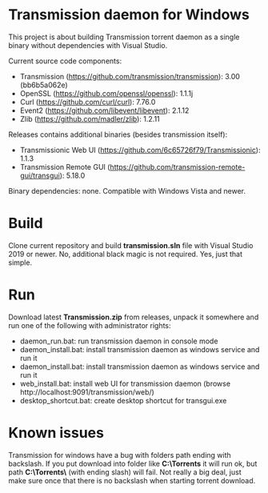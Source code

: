 # Transmission daemon for Windows
This project is about building Transmission torrent daemon as a single binary without dependencies with Visual Studio.

Current source code components:
* Transmission (https://github.com/transmission/transmission): 3.00 (bb6b5a062e)
* OpenSSL (https://github.com/openssl/openssl): 1.1.1j
* Curl (https://github.com/curl/curl): 7.76.0
* Event2 (https://github.com/libevent/libevent): 2.1.12
* Zlib (https://github.com/madler/zlib): 1.2.11

Releases contains additional binaries (besides transmission itself):
* Transmissionic Web UI (https://github.com/6c65726f79/Transmissionic): 1.1.3
* Transmission Remote GUI (https://github.com/transmission-remote-gui/transgui): 5.18.0

Binary dependencies: none. Compatible with Windows Vista and newer.

# Build
Clone current repository and build **transmission.sln** file with Visual Studio 2019 or newer. No, additional black magic is not required. Yes, just that simple.

# Run
Download latest **Transmission.zip** from releases, unpack it somewhere and run one of the following with administrator rights:
* daemon_run.bat: run transmission daemon in console mode
* daemon_install.bat: install transmission daemon as windows service and run it
* daemon_install.bat: install transmission daemon as windows service and run it
* web_install.bat: install web UI for transmission daemon (browse http://localhost:9091/transmission/web/)
* desktop_shortcut.bat: create desktop shortcut for transgui.exe

# Known issues
Transmission for windows have a bug with folders path ending with backslash. If you put download into folder like **C:\\Torrents** it will run ok, but path **C:\\Torrents\\** (with ending slash) will fail. Not really a big deal, just make sure once that there is no backslash when starting torrent download.
